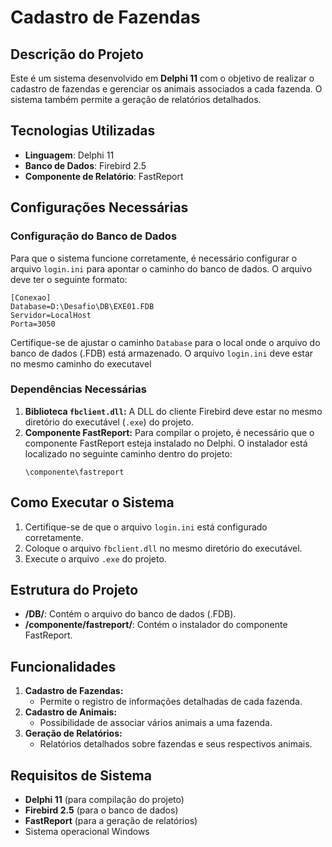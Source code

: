 # Cadastro de Fazendas

## Descrição do Projeto
Este é um sistema desenvolvido em **Delphi 11** com o objetivo de realizar o cadastro de fazendas e gerenciar os animais associados a cada fazenda. O sistema também permite a geração de relatórios detalhados.

## Tecnologias Utilizadas
- **Linguagem**: Delphi 11
- **Banco de Dados**: Firebird 2.5
- **Componente de Relatório**: FastReport

## Configurações Necessárias

### Configuração do Banco de Dados
Para que o sistema funcione corretamente, é necessário configurar o arquivo `login.ini` para apontar o caminho do banco de dados. O arquivo deve ter o seguinte formato:

```
[Conexao]
Database=D:\Desafio\DB\EXE01.FDB
Servidor=LocalHost
Porta=3050
```

Certifique-se de ajustar o caminho `Database` para o local onde o arquivo do banco de dados (.FDB) está armazenado.
O arquivo `login.ini` deve estar no mesmo caminho do executavel

### Dependências Necessárias
1. **Biblioteca `fbclient.dll`:** A DLL do cliente Firebird deve estar no mesmo diretório do executável (`.exe`) do projeto.
2. **Componente FastReport:** Para compilar o projeto, é necessário que o componente FastReport esteja instalado no Delphi. O instalador está localizado no seguinte caminho dentro do projeto:
   ```
   \componente\fastreport
   ```

## Como Executar o Sistema
1. Certifique-se de que o arquivo `login.ini` está configurado corretamente.
2. Coloque o arquivo `fbclient.dll` no mesmo diretório do executável.
3. Execute o arquivo `.exe` do projeto.

## Estrutura do Projeto
- **/DB/**: Contém o arquivo do banco de dados (.FDB).
- **/componente/fastreport/**: Contém o instalador do componente FastReport.


## Funcionalidades
1. **Cadastro de Fazendas:**
   - Permite o registro de informações detalhadas de cada fazenda.
2. **Cadastro de Animais:**
   - Possibilidade de associar vários animais a uma fazenda.
3. **Geração de Relatórios:**
   - Relatórios detalhados sobre fazendas e seus respectivos animais.

## Requisitos de Sistema
- **Delphi 11** (para compilação do projeto)
- **Firebird 2.5** (para o banco de dados)
- **FastReport** (para a geração de relatórios)
- Sistema operacional Windows

